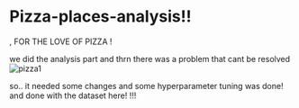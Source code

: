 # Pizza-places-analysis!!
,
FOR THE LOVE OF PIZZA !

we did the analysis part and thrn there was a problem that cant be resolved
![pizza1](https://user-images.githubusercontent.com/73397927/146428800-bac3dd74-5567-4f76-9cef-7f045da21835.jpg)


so..
it needed some changes and some hyperparameter tuning was done!
and done with the dataset here!
!!!
